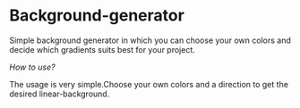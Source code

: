 # Background-generator

Simple background generator in which you can choose your own colors and decide which gradients suits best for your project.

_How to use?_

The usage is very simple.Choose your own colors and a direction to get the desired linear-background.

